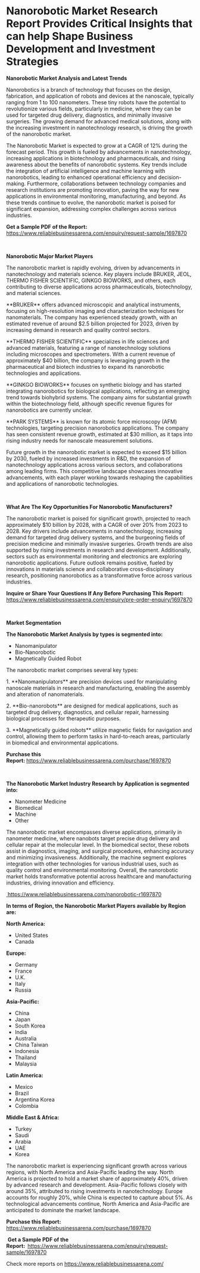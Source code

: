 <p><h1>Nanorobotic Market Research Report Provides Critical Insights that can help Shape Business Development and Investment Strategies</h1></p><p><strong>Nanorobotic Market Analysis and Latest Trends</strong></p>
<p><p>Nanorobotics is a branch of technology that focuses on the design, fabrication, and application of robots and devices at the nanoscale, typically ranging from 1 to 100 nanometers. These tiny robots have the potential to revolutionize various fields, particularly in medicine, where they can be used for targeted drug delivery, diagnostics, and minimally invasive surgeries. The growing demand for advanced medical solutions, along with the increasing investment in nanotechnology research, is driving the growth of the nanorobotic market.</p><p>The Nanorobotic Market is expected to grow at a CAGR of 12% during the forecast period. This growth is fueled by advancements in nanotechnology, increasing applications in biotechnology and pharmaceuticals, and rising awareness about the benefits of nanorobotic systems. Key trends include the integration of artificial intelligence and machine learning with nanorobotics, leading to enhanced operational efficiency and decision-making. Furthermore, collaborations between technology companies and research institutions are promoting innovation, paving the way for new applications in environmental monitoring, manufacturing, and beyond. As these trends continue to evolve, the nanorobotic market is poised for significant expansion, addressing complex challenges across various industries.</p></p>
<p><strong>Get a Sample PDF of the Report:&nbsp;</strong> <a href="https://www.reliablebusinessarena.com/enquiry/request-sample/1697870?utm_campaign=2630&utm_medium=2&utm_source=Github&utm_content=ia&utm_term=24032025&utm_id=nanorobotic">https://www.reliablebusinessarena.com/enquiry/request-sample/1697870</a></p>
<p>&nbsp;</p>
<p><strong>Nanorobotic Major Market Players</strong></p>
<p><p>The nanorobotic market is rapidly evolving, driven by advancements in nanotechnology and materials science. Key players include BRUKER, JEOL, THERMO FISHER SCIENTIFIC, GINKGO BIOWORKS, and others, each contributing to diverse applications across pharmaceuticals, biotechnology, and material sciences.</p><p>**BRUKER** offers advanced microscopic and analytical instruments, focusing on high-resolution imaging and characterization techniques for nanomaterials. The company has experienced steady growth, with an estimated revenue of around $2.5 billion projected for 2023, driven by increasing demand in research and quality control sectors.</p><p>**THERMO FISHER SCIENTIFIC** specializes in life sciences and advanced materials, featuring a range of nanotechnology solutions including microscopes and spectrometers. With a current revenue of approximately $40 billion, the company is leveraging growth in the pharmaceutical and biotech industries to expand its nanorobotic technologies and applications.</p><p>**GINKGO BIOWORKS** focuses on synthetic biology and has started integrating nanorobotics for biological applications, reflecting an emerging trend towards biohybrid systems. The company aims for substantial growth within the biotechnology field, although specific revenue figures for nanorobotics are currently unclear.</p><p>**PARK SYSTEMS** is known for its atomic force microscopy (AFM) technologies, targeting precision nanorobotics applications. The company has seen consistent revenue growth, estimated at $30 million, as it taps into rising industry needs for nanoscale measurement solutions.</p><p>Future growth in the nanorobotic market is expected to exceed $15 billion by 2030, fueled by increased investments in R&D, the expansion of nanotechnology applications across various sectors, and collaborations among leading firms. This competitive landscape showcases innovative advancements, with each player working towards reshaping the capabilities and applications of nanorobotic technologies.</p></p>
<p>&nbsp;</p>
<p><strong>What Are The Key Opportunities For Nanorobotic Manufacturers?</strong></p>
<p><p>The nanorobotic market is poised for significant growth, projected to reach approximately $10 billion by 2028, with a CAGR of over 20% from 2023 to 2028. Key drivers include advancements in nanotechnology, increasing demand for targeted drug delivery systems, and the burgeoning fields of precision medicine and minimally invasive surgeries. Growth trends are also supported by rising investments in research and development. Additionally, sectors such as environmental monitoring and electronics are exploring nanorobotic applications. Future outlook remains positive, fueled by innovations in materials science and collaborative cross-disciplinary research, positioning nanorobotics as a transformative force across various industries.</p></p>
<p><strong>Inquire or Share Your Questions If Any Before Purchasing This Report:</strong> <a href="https://www.reliablebusinessarena.com/enquiry/pre-order-enquiry/1697870?utm_campaign=2630&utm_medium=2&utm_source=Github&utm_content=ia&utm_term=24032025&utm_id=nanorobotic">https://www.reliablebusinessarena.com/enquiry/pre-order-enquiry/1697870</a></p>
<p>&nbsp;</p>
<p><strong>Market Segmentation</strong></p>
<p><strong>The Nanorobotic Market Analysis by types is segmented into:</strong></p>
<p><ul><li>Nanomanipulator</li><li>Bio-Nanorobotic</li><li>Magnetically Guided Robot</li></ul></p>
<p><p>The nanorobotic market comprises several key types: </p><p>1. **Nanomanipulators** are precision devices used for manipulating nanoscale materials in research and manufacturing, enabling the assembly and alteration of nanomaterials.</p><p>2. **Bio-nanorobots** are designed for medical applications, such as targeted drug delivery, diagnostics, and cellular repair, harnessing biological processes for therapeutic purposes.</p><p>3. **Magnetically guided robots** utilize magnetic fields for navigation and control, allowing them to perform tasks in hard-to-reach areas, particularly in biomedical and environmental applications.</p></p>
<p><strong>Purchase this Report:&nbsp;</strong><a href="https://www.reliablebusinessarena.com/purchase/1697870?utm_campaign=2630&utm_medium=2&utm_source=Github&utm_content=ia&utm_term=24032025&utm_id=nanorobotic">https://www.reliablebusinessarena.com/purchase/1697870</a></p>
<p>&nbsp;</p>
<p><strong>The Nanorobotic Market Industry Research by Application is segmented into:</strong></p>
<p><ul><li>Nanometer Medicine</li><li>Biomedical</li><li>Machine</li><li>Other</li></ul></p>
<p><p>The nanorobotic market encompasses diverse applications, primarily in nanometer medicine, where nanobots target precise drug delivery and cellular repair at the molecular level. In the biomedical sector, these robots assist in diagnostics, imaging, and surgical procedures, enhancing accuracy and minimizing invasiveness. Additionally, the machine segment explores integration with other technologies for various industrial uses, such as quality control and environmental monitoring. Overall, the nanorobotic market holds transformative potential across healthcare and manufacturing industries, driving innovation and efficiency.</p></p>
<p><a href="https://www.reliablebusinessarena.com/nanorobotic-r1697870?utm_campaign=2630&utm_medium=2&utm_source=Github&utm_content=ia&utm_term=24032025&utm_id=nanorobotic">&nbsp;https://www.reliablebusinessarena.com/nanorobotic-r1697870</a></p>
<p><strong>In terms of Region, the Nanorobotic Market Players available by Region are:</strong></p>
<p>
    <p> <strong> North America: </strong>
        <ul>
            <li>United States</li>
            <li>Canada</li>
        </ul>
        </p> 
    <p> <strong> Europe: </strong>
        <ul>
            <li>Germany</li>
            <li>France</li>
            <li>U.K.</li>
            <li>Italy</li>
            <li>Russia</li>
        </ul>
        </p> 
    <p> <strong> Asia-Pacific: </strong>
        <ul>
            <li>China</li>
            <li>Japan</li>
            <li>South Korea</li>
            <li>India</li>
            <li>Australia</li>
            <li>China Taiwan</li>
            <li>Indonesia</li>
            <li>Thailand</li>
            <li>Malaysia</li>
        </ul>
        </p> 
    <p> <strong> Latin America: </strong>
        <ul>
            <li>Mexico</li>
            <li>Brazil</li>
            <li>Argentina Korea</li>
            <li>Colombia</li>
        </ul>
        </p> 
    <p> <strong> Middle East & Africa: </strong>
        <ul>
            <li>Turkey</li>
            <li>Saudi</li>
            <li>Arabia</li>
            <li>UAE</li>
            <li>Korea</li>
        </ul>
    </p>
    </p>
<p><p>The nanorobotic market is experiencing significant growth across various regions, with North America and Asia-Pacific leading the way. North America is projected to hold a market share of approximately 40%, driven by advanced research and development. Asia-Pacific follows closely with around 35%, attributed to rising investments in nanotechnology. Europe accounts for roughly 20%, while China is expected to capture about 5%. As technological advancements continue, North America and Asia-Pacific are anticipated to dominate the market landscape.</p></p>
<p><strong>Purchase this Report: </strong><a href="https://www.reliablebusinessarena.com/purchase/1697870?utm_campaign=2630&utm_medium=2&utm_source=Github&utm_content=ia&utm_term=24032025&utm_id=nanorobotic">https://www.reliablebusinessarena.com/purchase/1697870</a></p>
<p>&nbsp;<strong>Get a Sample PDF of the Report:&nbsp;&nbsp;</strong><a href="https://www.reliablebusinessarena.com/enquiry/request-sample/1697870?utm_campaign=2630&utm_medium=2&utm_source=Github&utm_content=ia&utm_term=24032025&utm_id=nanorobotic">https://www.reliablebusinessarena.com/enquiry/request-sample/1697870</a></p>
<p><strong></strong></p>
<p>Check more reports on <a href="https://www.reliablebusinessarena.com/?utm_campaign=2630&utm_medium=2&utm_source=Github&utm_content=ia&utm_term=24032025&utm_id=nanorobotic">https://www.reliablebusinessarena.com/</a></p>